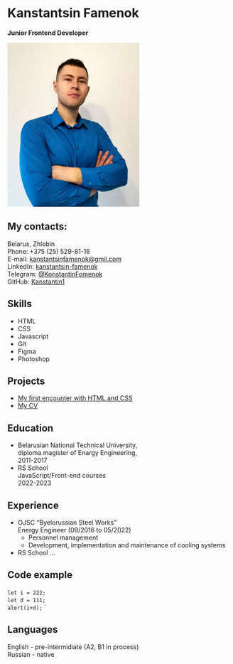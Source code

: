 # Kanstantsin Famenok

   **Junior Frontend Developer**

![MyPhoto](img/myPhoto.jpg)

## My contacts:
Belarus, Zhlobin  
Phone: +375 (25) 529-81-16  
E-mail: kanstantsinfamenok@gmil.com  
LinkedIn: [kanstantsin-famenok](https://www.linkedin.com/in/kanstantsin-famenok-24934923b)    
Telegram: [@KonstantinFomenok](https://t.me/KonstantinFomenok)   
GitHub: [Kanstantin1](https://github.com/Kanstantin1)  

## Skills

* HTML         
* CSS          
* Javascript   
* Git
* Figma 
* Photoshop

## Projects
* [My first encounter with HTML and CSS](https://kanstantin1.github.io/First-one/)
* [My CV](https://kanstantin1.github.io/rsschool-cv/cv)

## Education
* Belarusian National Technical University,  
diploma magister of Enargy Engineering,  
2011-2017    
* RS School   
JavaScript/Front-end courses  
2022-2023

## Experience
* OJSC “Byelorussian Steel Works”  
  Energy Engineer (09/2016 to 05/2022)  
  + Personnel management  
  + Development, implementation and maintenance of cooling systems
* RS School ...

## Code example

`let i = 222;`  
`let d = 111;`  
`alert(i+d);`  `

## Languages
English - pre-intermidiate (A2, B1 in process)  
Russian - native  
